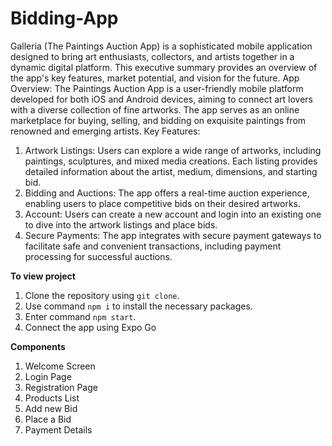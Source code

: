 # Bidding-App
Galleria (The Paintings Auction App) is a sophisticated mobile application designed to bring art enthusiasts, collectors, and artists together in a dynamic digital platform. This executive summary provides an overview of the app's key features, market potential, and vision for the future.
App Overview:
The Paintings Auction App is a user-friendly mobile platform developed for both iOS and Android devices, aiming to connect art lovers with a diverse collection of fine artworks. The app serves as an online marketplace for buying, selling, and bidding on exquisite paintings from renowned and emerging artists.
Key Features:
1. Artwork Listings: Users can explore a wide range of artworks, including paintings, sculptures, and mixed media creations. Each listing provides detailed information about the artist, medium, dimensions, and starting bid.
2. Bidding and Auctions: The app offers a real-time auction experience, enabling users to place competitive bids on their desired artworks. 
3. Account: Users can create a new account and login into an existing one to dive into the artwork listings and place bids.
4. Secure Payments: The app integrates with secure payment gateways to facilitate safe and convenient transactions, including payment processing for successful auctions.

**To view project**
1. Clone the repository using `git clone`.
2. Use command `npm i` to install the necessary packages.
3. Enter command `npm start`.
4. Connect the app using Expo Go

**Components**
1. Welcome Screen
2. Login Page
3. Registration Page
4. Products List
5. Add new Bid
6. Place a Bid
7. Payment Details
